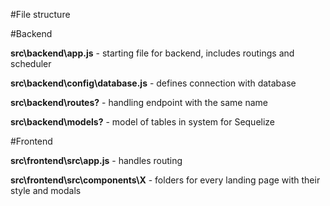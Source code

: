 #File structure

#Backend

**src\backend\app.js** - starting file for backend, includes routings and scheduler

**src\backend\config\database.js** - defines connection with database

**src\backend\routes\?** - handling endpoint with the same name

**src\backend\models\?** - model of tables in system for Sequelize

#Frontend

**src\frontend\src\app.js** - handles routing

**src\frontend\src\components\X** - folders for every landing page with their style and modals